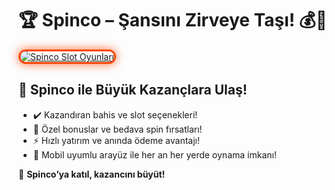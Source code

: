 <h1>🏆 Spinco – Şansını Zirveye Taşı! 💰🎰</h1>

<a href="https://cutt.ly/SpincoLink" title="Spinco Slot Oyunları">
  <img src="https://i.ibb.co/BtMhhf6/g-venligiris.jpg" alt="Spinco Slot Oyunları" style="max-width: 100%; border: 3px solid #ff4500; border-radius: 15px; box-shadow: 0px 0px 15px rgba(255, 69, 0, 0.8);">
</a>

<h2>🚀 Spinco ile Büyük Kazançlara Ulaş!</h2>
<ul>
  <li>✔️ Kazandıran bahis ve slot seçenekleri!</li>
  <li>🎁 Özel bonuslar ve bedava spin fırsatları!</li>
  <li>⚡ Hızlı yatırım ve anında ödeme avantajı!</li>
  <li>📱 Mobil uyumlu arayüz ile her an her yerde oynama imkanı!</li>
</ul>

<p>💎 <strong>Spinco’ya katıl, kazancını büyüt!</strong></p>

<meta name="description" content="Spinco ile yüksek kazançlı bahis ve slot oyunlarını keşfet. Hızlı ödeme ve bonus fırsatları seni bekliyor!">
